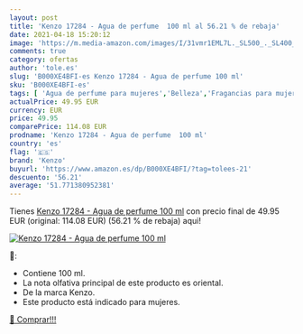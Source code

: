 ```yaml
---
layout: post
title: 'Kenzo 17284 - Agua de perfume  100 ml al 56.21 % de rebaja'
date: 2021-04-18 15:20:12
image: 'https://m.media-amazon.com/images/I/31vmr1EML7L._SL500_._SL400_.jpg'
comments: true
category: ofertas
author: 'tole.es'
slug: 'B000XE4BFI-es Kenzo 17284 - Agua de perfume 100 ml'
sku: 'B000XE4BFI-es'
tags: [ 'Agua de perfume para mujeres','Belleza','Fragancias para mujeres','Perfumes y fragancias','agua','de','kenzo','perfume', ]
actualPrice: 49.95 EUR
currency: EUR
price: 49.95
comparePrice: 114.08 EUR
prodname: 'Kenzo 17284 - Agua de perfume  100 ml'
country: 'es'
flag: '🇪🇸'
brand: 'Kenzo'
buyurl: 'https://www.amazon.es/dp/B000XE4BFI/?tag=tolees-21'
descuento: '56.21'
average: '51.771380952381'
---
```


Tienes [Kenzo 17284 - Agua de perfume  100 ml](https://www.amazon.es/dp/B000XE4BFI/?tag=tolees-21) con precio final de  49.95 EUR (original: 114.08 EUR) (56.21 %  de rebaja) aqui!

[![Kenzo 17284 - Agua de perfume  100 ml](https://m.media-amazon.com/images/I/31vmr1EML7L._SL500_._SL400_.jpg)](https://www.amazon.es/dp/B000XE4BFI/?tag=tolees-21)

🔎:

- Contiene 100 ml.
- La nota olfativa principal de este producto es oriental.
- De la marca Kenzo.
- Este producto está indicado para mujeres.

[🛒 Comprar!!!](https://www.amazon.es/dp/B000XE4BFI/?tag=tolees-21)
